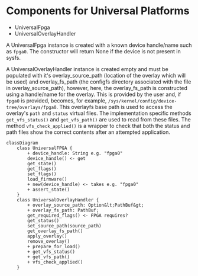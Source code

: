 # Components for Universal Platforms

- UniversalFpga
- UniversalOverlayHandler

A UniversalFpga instance is created with a known device handle/name such as `fpga0`. The constructor will return None if
the device is not present in sysfs.

A UniversalOverlayHandler instance is created empty and must be populated with it's overlay_source_path (location of the
overlay which will be used) and overlay_fs_path (the configfs directory associated with the file in
overlay_source_path), however, here, the overlay_fs_path is constructed using a handle/name for the overlay. This is
provided by the user and, if `fpga0` is provided, becomes, for example, `/sys/kernel/config/device-tree/overlays/fpga0`.
This overlayfs base path is used to access the overlay's `path` and `status` virtual files. The implementation specific
methods `get_vfs_status()` and `get_vfs_path()` are used to read from these files. The method `vfs_check_applied()` is a
wrapper to check that both the status and path files show the correct contents after an attempted application.

```mermaid
classDiagram
    class UniversalFPGA {
        + device_handle: String e.g. "fpga0"
        device_handle() <- get
        get_state()
        get_flags()
        set_flags()
        load_firmware()
        + new(device_handle) <- takes e.g. "fpga0"
        + assert_state()
    }
    class UniversalOverlayHandler {
        + overlay_source_path: Option&lt;PathBuf&gt;
        + overlay_fs_path: PathBuf;
        get_required_flags() <- FPGA requires?
        get_status()
        set_source_path(source_path)
        get_overlay_fs_path()
        apply_overlay()
        remove_overlay()
        + prepare_for_load()
        + get_vfs_status()
        + get_vfs_path()
        + vfs_check_applied()
    }
```